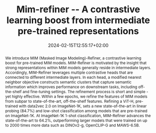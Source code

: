 ---
# Documentation: https://wowchemy.com/docs/managing-content/

title: Mim-refiner -- A contrastive learning boost from intermediate pre-trained representations
subtitle: ''
summary: 'We introduce MIM (Masked Image Modeling)-Refiner, a contrastive learning boost for pre-trained MIM models.'
authors:
- Benedikt Alkin 
- Lukas Miklautz
- Sepp Hochreiter
- Johannes Brandstetter
tags: ['Computer Vision', 'Masked Image Modeling', 'Pretraining', 'Deep Learning']
categories: ['Computer Vision']
date: 2024-02-15T12:55:17+02:00
lastmod: 2024-02-15T12:55:17+02:00
featured: false
draft: false

# Featured image
# To use, add an image named `featured.jpg/png` to your page's folder.
# Focal points: Smart, Center, TopLeft, Top, TopRight, Left, Right, BottomLeft, Bottom, BottomRight.
image:
  caption: 'Message Passing Neural PDE Solver'
  focal_point: 'TopRight'
  preview_only: false

# Projects (optional).
#   Associate this post with one or more of your projects.
#   Simply enter your project's folder or file name without extension.
#   E.g. `projects = ["internal-project"]` references `content/project/deep-learning/index.md`.
#   Otherwise, set `projects = []`.
projects: []
publishDate: '2022-02-07T12:55:17+02:00'
publication_types:
- '1'
abstract: 'We introduce MIM (Masked Image Modeling)-Refiner, a contrastive learning boost for pre-trained MIM models. MIM-Refiner is motivated by the insight that strong representations within MIM models generally reside in intermediate layers. Accordingly, MIM-Refiner leverages multiple contrastive heads that are connected to different intermediate layers. In each head, a modified nearest neighbor objective constructs semantic clusters that capture semantic information which improves performance on downstream tasks, including off-the-shelf and fine-tuning settings.
The refinement process is short and simple - yet highly effective. Within a few epochs, we refine the features of MIM models from subpar to state-of-the-art, off-the-shelf features. Refining a ViT-H, pre-trained with data2vec 2.0 on ImageNet-1K, sets a new state-of-the-art in linear probing (84.7%) and low-shot classification among models that are pre-trained on ImageNet-1K. At ImageNet-1K 1-shot classification, MIM-Refiner advances the state-of-the-art to 64.2%, outperforming larger models that were trained on up to 2000 times more data such as DINOv2-g, OpenCLIP-G and MAWS-6.5B.'
publication: 'Preprint'
url_pdf: https://arxiv.org/abs/2402.10093
url_code: https://github.com/ml-jku/MIM-Refiner
url_project: https://ml-jku.github.io/MIM-Refiner/
---